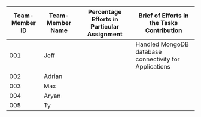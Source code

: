 
| Team-Member ID | Team-Member Name | Percentage Efforts in Particular Assignment | Brief of Efforts in the Tasks Contribution               |
|----------------|------------------|---------------------------------------------|----------------------------------------------------------|
| 001            | Jeff             |                                             | Handled MongoDB database connectivity for Applications   |
| 002            | Adrian           |                                             |                                                          |
| 003            | Max              |                                             |                                                          |
| 004            | Aryan            |                                             |                                                          |
| 005            | Ty               |                                             |                                                          |
